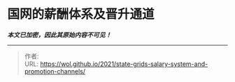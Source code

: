 # 国网的薪酬体系及晋升通道

***本文已加密，因此其原始内容不可见！***

---

> 作者:   
> URL: https://wol.github.io/2021/state-grids-salary-system-and-promotion-channels/  

